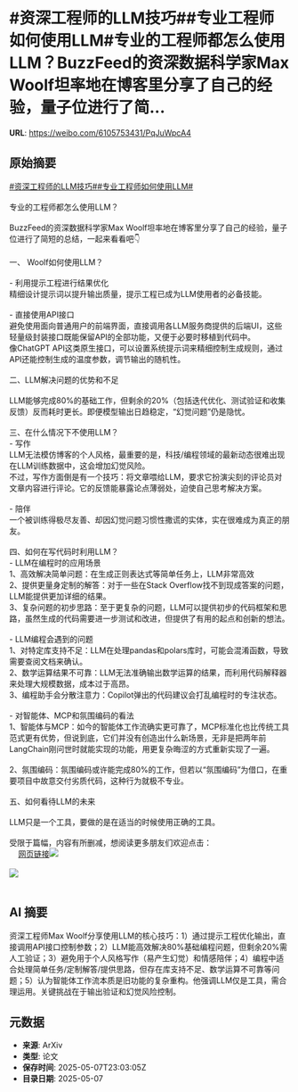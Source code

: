 # #资深工程师的LLM技巧##专业工程师如何使用LLM#专业的工程师都怎么使用LLM？BuzzFeed的资深数据科学家Max Woolf坦率地在博客里分享了自己的经验，量子位进行了简...

**URL**: https://weibo.com/6105753431/PqJuWpcA4

## 原始摘要

<a href="https://m.weibo.cn/search?containerid=231522type%3D1%26t%3D10%26q%3D%23%E8%B5%84%E6%B7%B1%E5%B7%A5%E7%A8%8B%E5%B8%88%E7%9A%84LLM%E6%8A%80%E5%B7%A7%23&amp;extparam=%23%E8%B5%84%E6%B7%B1%E5%B7%A5%E7%A8%8B%E5%B8%88%E7%9A%84LLM%E6%8A%80%E5%B7%A7%23" data-hide=""><span class="surl-text">#资深工程师的LLM技巧#</span></a><a href="https://m.weibo.cn/search?containerid=231522type%3D1%26t%3D10%26q%3D%23%E4%B8%93%E4%B8%9A%E5%B7%A5%E7%A8%8B%E5%B8%88%E5%A6%82%E4%BD%95%E4%BD%BF%E7%94%A8LLM%23&amp;extparam=%23%E4%B8%93%E4%B8%9A%E5%B7%A5%E7%A8%8B%E5%B8%88%E5%A6%82%E4%BD%95%E4%BD%BF%E7%94%A8LLM%23" data-hide=""><span class="surl-text">#专业工程师如何使用LLM#</span></a><br><br>专业的工程师都怎么使用LLM？<br><br>BuzzFeed的资深数据科学家Max Woolf坦率地在博客里分享了自己的经验，量子位进行了简短的总结，一起来看看吧👇<br><br>一、 Woolf如何使用LLM？<br><br>- 利用提示工程进行结果优化<br>精细设计提示词以提升输出质量，提示工程已成为LLM使用者的必备技能。<br><br>- 直接使用API接口<br>避免使用面向普通用户的前端界面，直接调用各LLM服务商提供的后端UI，这些轻量级封装接口既能保留API的全部功能，又便于必要时移植到代码中。<br>像ChatGPT API这类原生接口，可以设置系统提示词来精细控制生成规则，通过API还能控制生成的温度参数，调节输出的随机性。<br><br>二、LLM解决问题的优势和不足<br><br>LLM能够完成80%的基础工作，但剩余的20%（包括迭代优化、测试验证和收集反馈）反而耗时更长。即便模型输出日趋稳定，“幻觉问题”仍是隐忧。<br><br>三、在什么情况下不使用LLM？<br>- 写作<br>LLM无法模仿博客的个人风格，最重要的是，科技/编程领域的最新动态很难出现在LLM训练数据中，这会增加幻觉风险。<br>不过，写作方面倒是有一个技巧：将文章喂给LLM，要求它扮演尖刻的评论员对文章内容进行评论。它的反馈能暴露论点薄弱处，迫使自己思考解决方案。<br><br>- 陪伴<br>一个被训练得极尽友善、却因幻觉问题习惯性撒谎的实体，实在很难成为真正的朋友。<br><br>四、如何在写代码时利用LLM？<br>- LLM在编程时的应用场景<br>1、高效解决简单问题：在生成正则表达式等简单任务上，LLM非常高效<br>2、提供更量身定制的解答：对于一些在Stack Overflow找不到现成答案的问题，LLM能提供更加详细的结果。<br>3、复杂问题的初步思路：至于更复杂的问题，LLM可以提供初步的代码框架和思路，虽然生成的代码需要进一步测试和改进，但提供了有用的起点和创新的想法。<br><br>- LLM编程会遇到的问题<br>1、对特定库支持不足：LLM在处理pandas和polars库时，可能会混淆函数，导致需要查阅文档来确认。<br>2、数学运算结果不可靠：LLM无法准确输出数学运算的结果，而利用代码解释器来处理大规模数据，成本过于高昂。<br>3、编程助手会分散注意力：Copilot弹出的代码建议会打乱编程时的专注状态。<br><br>- 对智能体、MCP和氛围编码的看法<br>1、智能体与MCP：如今的智能体工作流确实更可靠了，MCP标准化也比传统工具范式更有优势，但说到底，它们并没有创造出什么新场景，无非是把两年前LangChain刚问世时就能实现的功能，用更复杂晦涩的方式重新实现了一遍。<br><br>2、氛围编码：氛围编码或许能完成80%的工作，但若以“氛围编码”为借口，在重要项目中故意交付劣质代码，这种行为就极不专业。<br><br>五、如何看待LLM的未来<br><br>LLM只是一个工具，要做的是在适当的时候使用正确的工具。<br><br>受限于篇幅，内容有所删减，想阅读更多朋友们欢迎点击：<br><a href="https://weibo.cn/sinaurl?u=https%3A%2F%2Fminimaxir.com%2F2025%2F05%2Fllm-use%2F" data-hide=""><span class="url-icon"><img style="width: 1rem;height: 1rem" src="https://h5.sinaimg.cn/upload/2015/09/25/3/timeline_card_small_web_default.png" referrerpolicy="no-referrer"></span><span class="surl-text">网页链接</span></a><img style="" src="https://tvax1.sinaimg.cn/large/006Fd7o3gy1i171h1p5pgj30l00l07c0.jpg" referrerpolicy="no-referrer"><br><br><img style="" src="https://tvax2.sinaimg.cn/large/006Fd7o3gy1i171h3dvhaj30xn0zkqgg.jpg" referrerpolicy="no-referrer"><br><br>

## AI 摘要

资深工程师Max Woolf分享使用LLM的核心技巧：1）通过提示工程优化输出，直接调用API接口控制参数；2）LLM能高效解决80%基础编程问题，但剩余20%需人工验证；3）避免用于个人风格写作（易产生幻觉）和情感陪伴；4）编程中适合处理简单任务/定制解答/提供思路，但存在库支持不足、数学运算不可靠等问题；5）认为智能体工作流本质是旧功能的复杂重构。他强调LLM仅是工具，需合理运用。关键挑战在于输出验证和幻觉风险控制。

## 元数据

- **来源**: ArXiv
- **类型**: 论文
- **保存时间**: 2025-05-07T23:03:05Z
- **目录日期**: 2025-05-07
